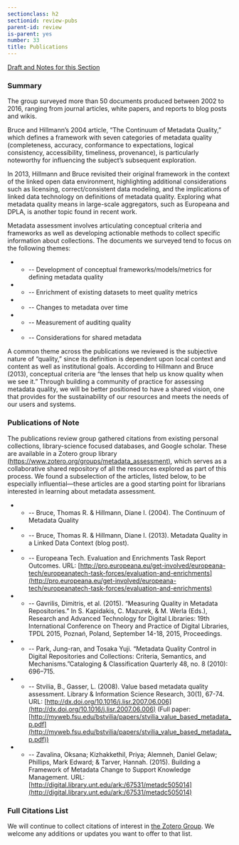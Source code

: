 ```yaml
---
sectionclass: h2
sectionid: review-pubs
parent-id: review
is-parent: yes
number: 33
title: Publications
---
```

[Draft and Notes for this Section](https://docs.google.com/document/d/1rk6TThrSqpLNk-L0JgR3lk5b_M3M8n5xM2xggKHYVUw/edit#heading=h.kuaegzwrb5au)

<h3>Summary</h3>

The group surveyed more than 50 documents produced between 2002 to 2016, ranging from journal articles, white papers, and reports to blog posts and wikis.

Bruce and Hillmann’s 2004 article, “The Continuum of Metadata Quality,” which defines a framework with seven categories of metadata quality (completeness, accuracy, conformance to expectations, logical consistency, accessibility, timeliness, provenance), is particularly noteworthy for influencing the subject’s subsequent exploration.

In 2013, Hillmann and Bruce revisited their original framework in the context of the linked open data environment, highlighting additional considerations such as licensing, correct/consistent data modeling, and the implications of linked data technology on definitions of metadata quality. Exploring what metadata quality means in large-scale aggregators, such as Europeana and DPLA, is another topic found in recent work.

Metadata assessment involves articulating conceptual criteria and frameworks as well as developing actionable methods to collect specific information about collections. The documents we surveyed tend to focus on the following themes:

- - --  Development of conceptual frameworks/models/metrics for defining metadata quality
- - --  Enrichment of existing datasets to meet quality metrics
- - --  Changes to metadata over time
- - --  Measurement of auditing quality
- - --  Considerations for shared metadata

A common theme across the publications we reviewed is the subjective nature of “quality,” since its definition is dependent upon local context and content as well as institutional goals. According to Hillmann and Bruce (2013), conceptual criteria are “the lenses that help us know quality when we see it.” Through building a community of practice for assessing metadata quality, we will be better positioned to have a shared vision, one that provides for the sustainability of our resources and meets the needs of our users and systems.

<h3>Publications of Note</h3>

The publications review group gathered citations from existing personal collections, library-science focused databases, and Google scholar. These are available in a Zotero group library [(https://www.zotero.org/groups/metadata_assessment)](https://www.zotero.org/groups/metadata_assessment), which serves as a collaborative shared repository of all the resources explored as part of this process. We found a subselection of the articles, listed below, to be especially influential—these articles are a good starting point for librarians interested in learning about metadata assessment.

- - --  Bruce, Thomas R. & Hillmann, Diane I. (2004). The Continuum of Metadata Quality
- - --  Bruce, Thomas R. & Hillmann, Diane I.  (2013). Metadata Quality in a Linked Data Context (blog post).
- - --  Europeana Tech. Evaluation and Enrichments Task Report Outcomes. URL: [http://pro.europeana.eu/get-involved/europeana-tech/europeanatech-task-forces/evaluation-and-enrichments](http://pro.europeana.eu/get-involved/europeana-tech/europeanatech-task-forces/evaluation-and-enrichments)
- - --  Gavrilis, Dimitris, et al. (2015). “Measuring Quality in Metadata Repositories.” In S. Kapidakis, C. Mazurek, & M. Werla (Eds.), Research and Advanced Technology for Digital Libraries: 19th International Conference on Theory and Practice of Digital Libraries, TPDL 2015, Poznań, Poland, September 14-18, 2015, Proceedings.
- - --  Park, Jung-ran, and Tosaka Yuji. “Metadata Quality Control in Digital Repositories and Collections: Criteria, Semantics, and Mechanisms.”Cataloging & Classification Quarterly 48, no. 8 (2010): 696–715.
- - --  Stvilia, B., Gasser, L. (2008). Value based metadata quality assessment. Library & Information Science Research, 30(1), 67-74. URL: [http://dx.doi.org/10.1016/j.lisr.2007.06.006](http://dx.doi.org/10.1016/j.lisr.2007.06.006) (Full paper: [http://myweb.fsu.edu/bstvilia/papers/stvilia_value_based_metadata_p.pdf](http://myweb.fsu.edu/bstvilia/papers/stvilia_value_based_metadata_p.pdf))
- - --  Zavalina, Oksana; Kizhakkethil, Priya; Alemneh, Daniel Gelaw; Phillips, Mark Edward; & Tarver, Hannah. (2015). Building a Framework of Metadata Change to Support Knowledge Management. URL: [http://digital.library.unt.edu/ark:/67531/metadc505014](http://digital.library.unt.edu/ark:/67531/metadc505014)

<h3>Full Citations List</h3>

We will continue to collect citations of interest in [the Zotero Group](https://www.zotero.org/groups/metadata_assessment). We welcome any additions or updates you want to offer to that list.
